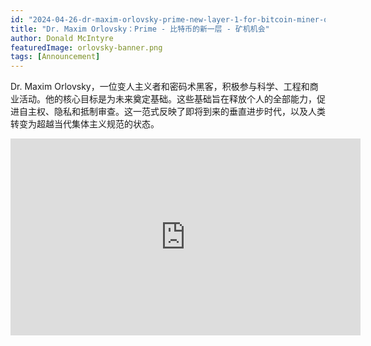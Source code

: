 ```yaml
---
id: "2024-04-26-dr-maxim-orlovsky-prime-new-layer-1-for-bitcoin-miner-opportunities-cn"
title: "Dr. Maxim Orlovsky：Prime - 比特币的新一层 - 矿机机会"
author: Donald McIntyre
featuredImage: orlovsky-banner.png
tags: [Announcement]
---
```


Dr. Maxim Orlovsky，一位变人主义者和密码术黑客，积极参与科学、工程和商业活动。他的核心目标是为未来奠定基础。这些基础旨在释放个人的全部能力，促进自主权、隐私和抵制审查。这一范式反映了即将到来的垂直进步时代，以及人类转变为超越当代集体主义规范的状态。

<iframe width="560" height="315" src="https://www.youtube.com/embed/vHsAJXSpfzU?si=ibxPaAyugWKwBObN" title="YouTube video player" frameborder="0" allow="accelerometer; autoplay; clipboard-write; encrypted-media; gyroscope; picture-in-picture; web-share" allowfullscreen></iframe>
